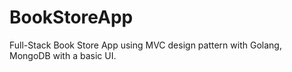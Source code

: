 # BookStoreApp
Full-Stack Book Store App using MVC design pattern with Golang, MongoDB with a basic UI.
